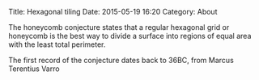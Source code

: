 Title: Hexagonal tiling
Date: 2015-05-19 16:20
Category: About

The honeycomb conjecture states that a regular hexagonal grid or honeycomb is the best way to divide a surface into regions of equal area with the least total perimeter.

The first record of the conjecture dates back to 36BC, from Marcus Terentius Varro